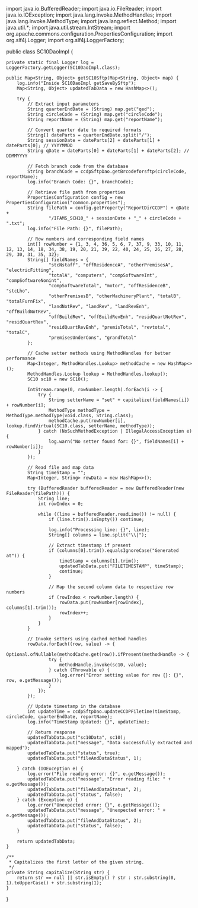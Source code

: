 import java.io.BufferedReader;
import java.io.FileReader;
import java.io.IOException;
import java.lang.invoke.MethodHandles;
import java.lang.invoke.MethodType;
import java.lang.reflect.Method;
import java.util.*;
import java.util.stream.IntStream;
import org.apache.commons.configuration.PropertiesConfiguration;
import org.slf4j.Logger;
import org.slf4j.LoggerFactory;

public class SC10DaoImpl {

    private static final Logger log = LoggerFactory.getLogger(SC10DaoImpl.class);

    public Map<String, Object> getSC10Sftp(Map<String, Object> map) {
        log.info("Inside SC10DaoImpl getSaveBySftp");
        Map<String, Object> updatedTabData = new HashMap<>();

        try {
            // Extract input parameters
            String quarterEndDate = (String) map.get("qed");
            String circleCode = (String) map.get("circleCode");
            String reportName = (String) map.get("reportName");

            // Convert quarter date to required formats
            String[] dateParts = quarterEndDate.split("/");
            String sessionDate = dateParts[2] + dateParts[1] + dateParts[0]; // YYYYMMDD
            String qDate = dateParts[0] + dateParts[1] + dateParts[2]; // DDMMYYYY

            // Fetch branch code from the database
            String branchCode = ccdpSftpDao.getBrcodeforsftp(circleCode, reportName);
            log.info("Branch Code: {}", branchCode);

            // Retrieve file path from properties
            PropertiesConfiguration config = new PropertiesConfiguration("common.properties");
            String filePath = config.getProperty("ReportDirCCDP") + qDate +
                    "/IFAMS_SCH10_" + sessionDate + "_" + circleCode + ".txt";
            log.info("File Path: {}", filePath);

            // Row numbers and corresponding field names
            int[] rowNumber = {1, 3, 4, 36, 5, 6, 7, 37, 9, 33, 10, 11, 12, 13, 14, 18, 34, 38, 19, 20, 21, 39, 22, 40, 24, 25, 26, 27, 28, 29, 30, 31, 35, 32};
            String[] fieldNames = {
                    "stcNstaff", "offResidenceA", "otherPremisesA", "electricFitting",
                    "totalA", "computers", "compSoftwareInt", "compSoftwareNonint",
                    "compSoftwareTotal", "motor", "offResidenceB", "stcLho",
                    "otherPremisesB", "otherMachineryPlant", "totalB", "totalFurnFix",
                    "landNotRev", "landRev", "landRevEnh", "offBuildNotRev",
                    "offBuildRev", "offBuildRevEnh", "residQuartNotRev", "residQuartRev",
                    "residQuartRevEnh", "premisTotal", "revtotal", "totalC",
                    "premisesUnderCons", "grandTotal"
            };

            // Cache setter methods using MethodHandles for better performance
            Map<Integer, MethodHandles.Lookup> methodCache = new HashMap<>();
            MethodHandles.Lookup lookup = MethodHandles.lookup();
            SC10 sc10 = new SC10();

            IntStream.range(0, rowNumber.length).forEach(i -> {
                try {
                    String setterName = "set" + capitalize(fieldNames[i]) + rowNumber[i];
                    MethodType methodType = MethodType.methodType(void.class, String.class);
                    methodCache.put(rowNumber[i], lookup.findVirtual(SC10.class, setterName, methodType));
                } catch (NoSuchMethodException | IllegalAccessException e) {
                    log.warn("No setter found for: {}", fieldNames[i] + rowNumber[i]);
                }
            });

            // Read file and map data
            String timeStamp = "";
            Map<Integer, String> rowData = new HashMap<>();

            try (BufferedReader bufferedReader = new BufferedReader(new FileReader(filePath))) {
                String line;
                int rowIndex = 0;

                while ((line = bufferedReader.readLine()) != null) {
                    if (line.trim().isEmpty()) continue;

                    log.info("Processing line: {}", line);
                    String[] columns = line.split("\\|");

                    // Extract timestamp if present
                    if (columns[0].trim().equalsIgnoreCase("Generated at")) {
                        timeStamp = columns[1].trim();
                        updatedTabData.put("FILETIMESTAMP", timeStamp);
                        continue;
                    }

                    // Map the second column data to respective row numbers
                    if (rowIndex < rowNumber.length) {
                        rowData.put(rowNumber[rowIndex], columns[1].trim());
                        rowIndex++;
                    }
                }
            }

            // Invoke setters using cached method handles
            rowData.forEach((row, value) -> {
                Optional.ofNullable(methodCache.get(row)).ifPresent(methodHandle -> {
                    try {
                        methodHandle.invoke(sc10, value);
                    } catch (Throwable e) {
                        log.error("Error setting value for row {}: {}", row, e.getMessage());
                    }
                });
            });

            // Update timestamp in the database
            int updateTime = ccdpSftpDao.updateCCDPFiletime(timeStamp, circleCode, quarterEndDate, reportName);
            log.info("TimeStamp Updated: {}", updateTime);

            // Return response
            updatedTabData.put("sc10Data", sc10);
            updatedTabData.put("message", "Data successfully extracted and mapped");
            updatedTabData.put("status", true);
            updatedTabData.put("fileAndDataStatus", 1);

        } catch (IOException e) {
            log.error("File reading error: {}", e.getMessage());
            updatedTabData.put("message", "Error reading file: " + e.getMessage());
            updatedTabData.put("fileAndDataStatus", 2);
            updatedTabData.put("status", false);
        } catch (Exception e) {
            log.error("Unexpected error: {}", e.getMessage());
            updatedTabData.put("message", "Unexpected error: " + e.getMessage());
            updatedTabData.put("fileAndDataStatus", 2);
            updatedTabData.put("status", false);
        }

        return updatedTabData;
    }

    /**
     * Capitalizes the first letter of the given string.
     */
    private String capitalize(String str) {
        return str == null || str.isEmpty() ? str : str.substring(0, 1).toUpperCase() + str.substring(1);
    }
}